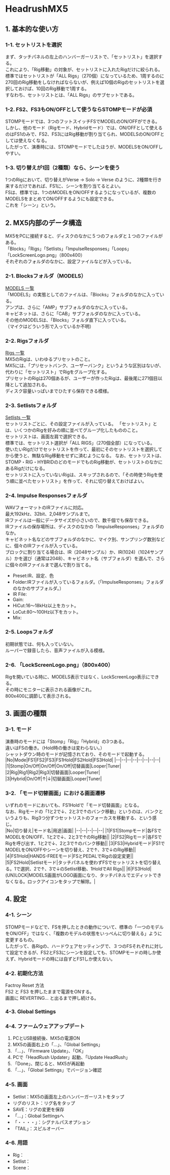 # HeadrushMX5
## 1. 基本的な使い方
### 1-1. セットリストを選択
まず、タッチパネルの左上のハンバーガーリストで、「セットリスト」を選択する。  
これにより、「Rig移動」の対象が、セットリストに入れたRigだけに絞られる。  
標準ではセットリストが「ALL Rigs」（270個）になっているため、1周するのに270回のRig移動をしなければならないが、例えば10個のRigのセットリストを選択しておけば、10回のRig移動で1周する。  
すなわち、セットリストとは、「ALL Rigs」のサブセットである。  
### 1-2. FS2、FS3もON/OFFとして使うならSTOMPモードが必須
STOMPモードでは、3つのフットスイッチFSでMODELのON/OFFができる。  
しかし、他のモード（Rigモード、Hybridモード）では、ON/OFFとして使えるのはFS1のみで、FS2、FS3にはRig移動が割り当てられ、MODELSのON/OFFとしては使えなくなる。  
したがって、演奏時には、STOMPモードでしたほうが、MODELSをON/OFFしやすい。  
### 1-3. 切り替えが1回（2種類）なら、シーンを使う
1つのRigにおいて、切り替えがVerse -> Solo -> Verse のように、2種類を行き来するだけであれば、FS1に、シーンを割り当てるとよい。  
FSは、標準では、1つのMODELをON/OFFするようになっているが、複数のMODELSをまとめてON/OFFするようにも設定できる。  
これを「シーン」という。  
  
## 2. MX5内部のデータ構造
MX5をPCに接続すると、ディスクのなかに５つのフォルダと１つのファイルがある。  
「Blocks」「Rigs」「Setlists」「ImpulseResponses」「Loops」「LockScreenLogo.png」（800x400）  
それぞれのフォルダのなかに、設定ファイルなどが入っている。  
### 2-1. Blocksフォルダ（MODELS）
[MODELS 一覧](https://github.com/78tch/HeadrushMX5/blob/master/Models.md)  
「MODELS」の実態としてのファイルは、「Blocks」フォルダのなかに入っている。  
アンプは、さらに「AMP」サブフォルダのなかに入っている。  
キャビネットは、さらに「CAB」サブフォルダのなかに入っている。  
その他のMODELSは、「Blocks」フォルダ直下に入っている。  
（マイクはどういう形で入っているか不明）  
### 2-2. Rigsフォルダ
[Rigs 一覧](https://github.com/78tch/HeadrushMX5/blob/master/Rigs.md)  
MX5のRigは、いわゆるプリセットのこと。  
MX5には、「プリセットバンク、ユーザーバンク」というような区別はないが、代わりに「セットリスト」でRigをグループ化する。  
プリセットのRigは270個あるが、ユーザーが作ったRigは、最後尾に271個目以降として追加される。  
ディスク容量いっぱいまでひたすら保存できる模様。  
### 2-3. Setlistsフォルダ
[Setlists 一覧](https://github.com/78tch/HeadrushMX5/blob/master/Setlists.md)  
セットリストごとに、その設定ファイルが入っている。
「セットリスト」とは、いくつかのRigを好みの順に並べてグループ化したもののこと。  
セットリストは、画面左肩で選択できる。  
標準では、セットリスト選択が「ALL RIGS」（270個全部）になっている。  
使いたいRigだけでセットリストを作って、最初にそのセットリストを選択してから使うと、無駄なRig移動をせずに済むようになる。
なお、セットリストは、STOMP・RIG・HYBRIDのどのモードでものRig移動が、セットリストのなかにあるRigだけになる。  
セットリストに入っていないRigは、スキップされるので、「その時使うRigを使う順に並べたセットリスト」を作って、それに切り替えておけばよい。  
### 2-4. Impulse Responsesフォルダ
WAVフォーマットのIRファイルに対応。  
最大192kHz、32bit、2,048サンプルまで。  
IRファイルは一般にデータサイズが小さいので、数千個でも保存できる。  
IRファイルの保存場所は、ディスクのなかの「ImpulseResponses」フォルダのなか。  
キャビネット名などのサブフォルダのなかに、マイク別、サンプリング数別などに、個々のIRファイルが入っている。  
ブロックに割り当てる場合は、IR（2048サンプル）か、IR(1024)（1024サンプル）かを選び（通常は2048）、キャビネット名（サブフォルダ）を選んで、さらに個々のIRファイルまで選んで割り当てる。  
- Preset:IR、設定、色
- Folder:IRファイルが入っているフォルダ。（「ImpulseResponses」フォルダのなかのサブフォルダ。）
- IR File:
- Gain:
- HiCut:16～18kHz以上をカット。
- LoCut:80～100Hz以下をカット。
- Mix:  
### 2-5. Loopsフォルダ
初期状態では、何も入っていない。  
ルーパーで録音したら、音声ファイルが入る模様。  
### 2-6. 「LockScreenLogo.png」（800x400）
Rigを開いている時に、MODELS表示ではなく、LockScreenLogo表示にできる。  
その時にモニターに表示される画像がこれ。  
800x400に調節して表示される。  
## 3. 画面の種類
### 3-1. モード
演奏時のモードには「Stomp」「Rig」「Hybrid」の3つある。  
違いはFSの働き。（Hold時の働きは変わらない。）  
シャットダウン時のモードが記憶されており、そのモードで起動する。  
|No|Mode|FS1|FS2|FS3|FS1Hold|FS2Hold|FS3Hold|
|--|--|--|--|--|--|--|--|
|1|Stomp|On/Off|On/Off|On/Off|切替画面|Looper|Tuner|  
|2|Rig|Rig1|Rig2|Rig3|切替画面|Looper|Tuner|  
|3|Hybrid|On/Off|↑|↓|切替画面|Looper|Tuner|  
  
### 3-2. 「モード切替画面」における画面遷移  
いずれのモードにおいても、FS1Holdで「モード切替画面」となる。  
なお、Rigモードの「1と2で↓、2と3で↑のバンク移動」というのは、バンクというよりも、Rig3つ分ずつセットリストのフォーカスを移動する、という感じ。  
|No|切り替え|モード名|用途|画面|
|--|--|--|--|--|
|1|FS1|Stompモード|各FSでMODELをON/OFF、1と2で↓、2と3で↑のRig移動||
|2|FS2|Rigモード|各FSでRigを呼び出す、1と2で↓、2と3で↑のバンク移動||
|3|FS3|Hybridモード|FS1でMODELをON/OFFやシーンを切り替え、2で↑、3で↓のRig移動||
|4|FS1Hold|HANDS-FREEモード|FSとPEDALでRigの設定変更||
|5|FS2Hold|Setlistモード|タッチパネルを使わずFSでセットリストを切り替える。1で選択、2で↑、3で↓のSetlist移動、1HoldでAll Rigs||
|6|FS3Hold|(UN)LOCK|MODELS画面がLOGO画面になり、タッチパネルでエディットできなくなる。ロックアイコンをタップで解除。|
  
## 4. 設定
### 4-1. シーン
STOMPモードなどで、FSを押したときの動作について、標準の「一つのモデルをON/OFF」ではなく、「複数のモデルの状態をいっぺんに切り替える」ように変更するもの。  
したがって、各Rigの、ハードウェアセッティングで、３つのFSそれぞれに対して設定できるが、FS2とFS3にシーンを設定しても、STOMPモードの時しか使えず、Hybridモードの時には自ずとFS1しか使えない。  
  
### 4-2. 初期化方法
Factroy Reset 方法  
FS2 と FS3 を押したままで電源をONする。  
画面に REVERTING... と出るまで押し続ける。  
  
### 4-3. Global Settings

### 4-4. ファームウェアアップデート
1. PCとUSB接続後、MX5の電源ON
2. MX5の画面右上の「…」、「Global Settings」
3. 「…」、「Firmware Update」、「OK」
4. PCで「HeadRush Updater」起動、「Update HeadRush」
5. 「Done」、閉じると、MX5が再起動
6. 「…」、「Global Settings」でバージョン確認

### 4-5. 画面
- Setlist：MX5の画面左上のハンバーガーリストをタップ
- リグのリスト：リグ名をタップ
- SAVE：リグの変更を保存
- 「…」：Global Settingsへ
- 「・・・・」：シグナルパスオプション
- 「TAIL」：スピルオーバー

### 4-6. 用語
- Rig：
- Setlist：
- Scene：